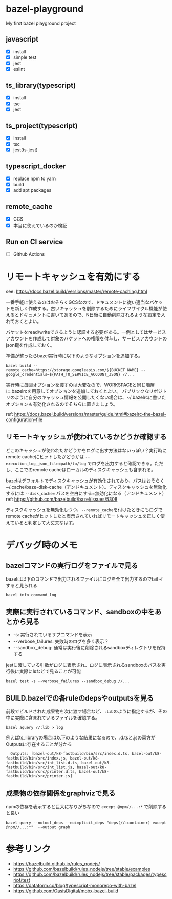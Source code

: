 # bazel-playground
My first bazel playground project

## javascript
- [x] install
- [x] simple test
- [x] jest
- [x] eslint

## ts_library(typescript)
- [x] install
- [x] tsc
- [x] jest

## ts_project(typescript)
- [x] install
- [x] tsc
- [x] jest(ts-jest)

## typescript_docker
- [x] replace npm to yarn
- [x] build
- [x] add apt packages

## remote_cache
- [x] GCS
- [x] 本当に使えているのか検証

## Run on CI service
- [ ] Github Actions

# リモートキャッシュを有効にする
see: https://docs.bazel.build/versions/master/remote-caching.html

一番手軽に使えるのはおそらくGCSなので、ドキュメントに従い適当なバケットを新しく作成する。古いキャッシュを削除するためにライフサイクル機能が使えるとドキュメントに書いてあるので、N日後に自動削除されるような設定を入れておくとよい。

バケットをread/writeできるように認証する必要がある。一例としてはサービスアカウントを作成して対象のバケットへの権限を付与し、サービスアカウントのjson鍵を作成しておく。

準備が整ったらbazel実行時に以下のようなオプションを追加する。

```
bazel build --remote_cache=https://storage.googleapis.com/${BUCKET_NAME} --google_credentials=${PATH_TO_SERVICE_ACCOUNT_JSON} //...
```

実行時に毎回オプションを渡すのは大変なので、WORKSPACEと同じ階層に.bazelrcを用意してオプションを追加しておくとよい。
パブリックなリポジトリのように自分のキャッシュ情報を公開したくない場合は、~/.bazelrcに書いたオプションも有効化されるのでそちらに置きましょう。

ref: https://docs.bazel.build/versions/master/guide.html#bazelrc-the-bazel-configuration-file

## リモートキャッシュが使われているかどうか確認する
どこのキャッシュが使われたかどうかをログに出す方法はないっぽい？実行時にremote cacheにヒットしたかどうかは `--execution_log_json_file=path/to/log` でログを出力すると確認できる。ただし、ここでのremote cacheはローカルのディスクキャッシュも含まれる。

bazelはデフォルトでディスクキャッシュが有効化されており、パスはおそらく~/.cache/baze-disk-cache（アンドキュメント）。ディスクキャッシュを無効化するには `--disk_cache=` パスを空白にする=無効化になる（アンドキュメント）  
ref: https://github.com/bazelbuild/bazel/issues/5308

ディスクキャッシュを無効化しつつ、`--remote_cache`を付けたときにもログでremote cacheがヒットしたと表示されていればリモートキャッシュを正しく使えていると判定して大丈夫なはず。

# デバッグ時のメモ
## bazelコマンドの実行ログをファイルで見る
bazelは以下のコマンドで出力されるファイルにログを全て出力するのでtail -fすると見られる

```
bazel info command_log
```

## 実際に実行されているコマンド、sandboxの中をあとから見る
- -s: 実行されているサブコマンドを表示
- --verbose_failures: 失敗時のログを多く表示？
- --sandbox_debug: 通常は実行後に削除されるsandboxディレクトリを保持する

jestに渡している引数がログに表示され、ログに表示されるsandboxのパスを実行後に実際にlsなどで見ることが可能

```
bazel test -s --verbose_failures --sandbox_debug //...
```

## BUILD.bazelでの各ruleのdepsやoutputsを見る
前段でビルドされた成果物を次に渡す場合など、`:lib`のように指定するが、その中に実際に含まれているファイルを確認する。

```
bazel aquery //:lib > log
```

例えばts_libraryの場合は以下のような結果になるので、.d.tsと.jsの両方がOutputsに存在することが分かる

```
  Outputs: [bazel-out/k8-fastbuild/bin/src/index.d.ts, bazel-out/k8-fastbuild/bin/src/index.js, bazel-out/k8-fastbuild/bin/src/int_list.d.ts, bazel-out/k8-fastbuild/bin/src/int_list.js, bazel-out/k8-fastbuild/bin/src/printer.d.ts, bazel-out/k8-fastbuild/bin/src/printer.js]
```

## 成果物の依存関係をgraphvizで見る
npmの依存を表示すると巨大になりがちなので `except @npm//...:*` で削除すると良い

```
bazel query --notool_deps --noimplicit_deps "deps(//:container) except @npm//...:*"  --output graph
```

# 参考リンク
- https://bazelbuild.github.io/rules_nodejs/
- https://github.com/bazelbuild/rules_nodejs/tree/stable/examples
- https://github.com/bazelbuild/rules_nodejs/tree/stable/packages/typescript/test
- https://dataform.co/blog/typescript-monorepo-with-bazel
- https://github.com/OasisDigital/mobx-bazel-build